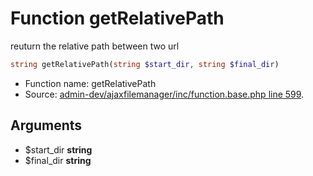 Function getRelativePath
===========================

reuturn the relative path between two url



```php
string getRelativePath(string $start_dir, string $final_dir)
```

* Function name: getRelativePath
* Source: [admin-dev/ajaxfilemanager/inc/function.base.php line 599](https://github.com/PrestaShop/PrestaShop/blob/1.5.0.9/admin-dev/ajaxfilemanager/inc/function.base.php#L599).

Arguments
---------

* $start_dir **string**
* $final_dir **string**

